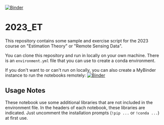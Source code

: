 [![Binder](https://mybinder.org/badge_logo.svg)](https://mybinder.org/v2/gh/TUM-LMF/2023_ET/HEAD)
# 2023_ET

This repository contains some sample and exercise script for the 2023 course on "Estimation Theory" or "Remote Sensing Data". 

You can clone this repository and run in locally on your own machine. There is an `environment.yml` file that you can use to create a conda environment.

If you don't want to or can't run on locally, you can also create a MyBinder instance to run the notebooks remotely: [![Binder](https://mybinder.org/badge_logo.svg)](https://mybinder.org/v2/gh/TUM-LMF/2023_ET/HEAD)

## Usage Notes

These notebook use some additional libraries that are not included in the environment file. In the headers of each notebook, these libraries are indicated. Just uncomment the installation prompts (`!pip ...` or `!conda ...`) at first use.
